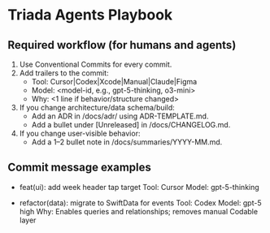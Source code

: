 # Triada Agents Playbook

## Required workflow (for humans and agents)
1) Use Conventional Commits for every commit.
2) Add trailers to the commit:
   - Tool: Cursor|Codex|Xcode|Manual|Claude|Figma
   - Model: <model-id, e.g., gpt-5-thinking, o3-mini>
   - Why: <1 line if behavior/structure changed>
3) If you change architecture/data schema/build:
   - Add an ADR in /docs/adr/ using ADR-TEMPLATE.md.
   - Add a bullet under [Unreleased] in /docs/CHANGELOG.md.
4) If you change user-visible behavior:
   - Add a 1–2 bullet note in /docs/summaries/YYYY-MM.md.

## Commit message examples
- feat(ui): add week header tap target
  Tool: Cursor
  Model: gpt-5-thinking

- refactor(data): migrate to SwiftData for events
  Tool: Codex
  Model: gpt-5 high
  Why: Enables queries and relationships; removes manual Codable layer
